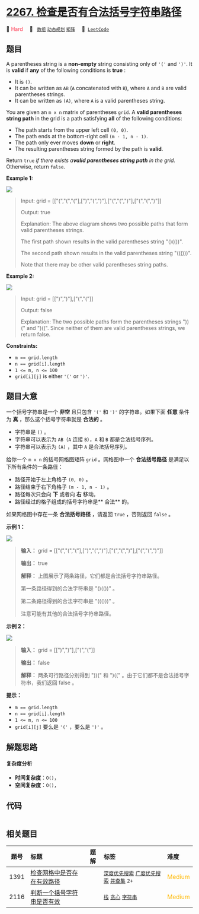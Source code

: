 # [2267. 检查是否有合法括号字符串路径](https://leetcode.com/problems/check-if-there-is-a-valid-parentheses-string-path)

🔴 <font color=#ff334b>Hard</font>&emsp; 🔖&ensp; [`数组`](/tag/array.md) [`动态规划`](/tag/dynamic-programming.md) [`矩阵`](/tag/matrix.md)&emsp; 🔗&ensp;[`LeetCode`](https://leetcode.com/problems/check-if-there-is-a-valid-parentheses-string-path)

## 题目

A parentheses string is a **non-empty** string consisting only of `'('` and
`')'`. It is **valid** if **any** of the following conditions is **true** :

  * It is `()`.
  * It can be written as `AB` (`A` concatenated with `B`), where `A` and `B` are valid parentheses strings.
  * It can be written as `(A)`, where `A` is a valid parentheses string.

You are given an `m x n` matrix of parentheses `grid`. A **valid parentheses
string path** in the grid is a path satisfying **all** of the following
conditions:

  * The path starts from the upper left cell `(0, 0)`.
  * The path ends at the bottom-right cell `(m - 1, n - 1)`.
  * The path only ever moves **down** or **right**.
  * The resulting parentheses string formed by the path is **valid**.

Return `true` _if there exists a**valid parentheses string path** in the
grid._ Otherwise, return `false`.



**Example 1:**

![](https://assets.leetcode.com/uploads/2022/03/15/example1drawio.png)

> Input: grid = [["(","(","("],[")","(",")"],["(","(",")"],["(","(",")"]]
> 
> Output: true
> 
> Explanation: The above diagram shows two possible paths that form valid parentheses strings.
> 
> The first path shown results in the valid parentheses string "()(())".
> 
> The second path shown results in the valid parentheses string "((()))".
> 
> Note that there may be other valid parentheses string paths.

**Example 2:**

![](https://assets.leetcode.com/uploads/2022/03/15/example2drawio.png)

> Input: grid = [[")",")"],["(","("]]
> 
> Output: false
> 
> Explanation: The two possible paths form the parentheses strings "))(" and ")((". Since neither of them are valid parentheses strings, we return false.

**Constraints:**

  * `m == grid.length`
  * `n == grid[i].length`
  * `1 <= m, n <= 100`
  * `grid[i][j]` is either `'('` or `')'`.


## 题目大意

一个括号字符串是一个 **非空**  且只包含 `'('` 和 `')'` 的字符串。如果下面 **任意**  条件为 **真**
，那么这个括号字符串就是 **合法的**  。

  * 字符串是 `()` 。
  * 字符串可以表示为 `AB`（`A` 连接 `B`），`A` 和 `B` 都是合法括号序列。
  * 字符串可以表示为 `(A)` ，其中 `A` 是合法括号序列。

给你一个 `m x n` 的括号网格图矩阵 `grid` 。网格图中一个 **合法括号路径**  是满足以下所有条件的一条路径：

  * 路径开始于左上角格子 `(0, 0)` 。
  * 路径结束于右下角格子 `(m - 1, n - 1)` 。
  * 路径每次只会向 **下**  或者向 **右**  移动。
  * 路径经过的格子组成的括号字符串是**  合法** 的。

如果网格图中存在一条 **合法括号路径**  ，请返回 `true` ，否则返回 `false` 。



**示例 1：**

![](https://assets.leetcode.com/uploads/2022/03/15/example1drawio.png)

> 
> 
> 
> 
> 
> **输入：** grid = [["(","(","("],[")","(",")"],["(","(",")"],["(","(",")"]]
> 
> **输出：** true
> 
> **解释：** 上图展示了两条路径，它们都是合法括号字符串路径。
> 
> 第一条路径得到的合法字符串是 "()(())" 。
> 
> 第二条路径得到的合法字符串是 "((()))" 。
> 
> 注意可能有其他的合法括号字符串路径。
> 
> 

**示例 2：**

![](https://assets.leetcode.com/uploads/2022/03/15/example2drawio.png)

> 
> 
> 
> 
> 
> **输入：** grid = [[")",")"],["(","("]]
> 
> **输出：** false
> 
> **解释：** 两条可行路径分别得到 "))(" 和 ")((" 。由于它们都不是合法括号字符串，我们返回 false 。
> 
> 



**提示：**

  * `m == grid.length`
  * `n == grid[i].length`
  * `1 <= m, n <= 100`
  * `grid[i][j]` 要么是 `'('` ，要么是 `')'` 。


## 解题思路

#### 复杂度分析

- **时间复杂度**：`O()`，
- **空间复杂度**：`O()`，

## 代码

```javascript

```

## 相关题目

<!-- prettier-ignore -->
| 题号 | 标题 | 题解 | 标签 | 难度 |
| :------: | :------ | :------: | :------ | :------ |
| 1391 | [检查网格中是否存在有效路径](https://leetcode.com/problems/check-if-there-is-a-valid-path-in-a-grid) |  |  [`深度优先搜索`](/tag/depth-first-search.md) [`广度优先搜索`](/tag/breadth-first-search.md) [`并查集`](/tag/union-find.md) `2+` | <font color=#ffb800>Medium</font> |
| 2116 | [判断一个括号字符串是否有效](https://leetcode.com/problems/check-if-a-parentheses-string-can-be-valid) |  |  [`栈`](/tag/stack.md) [`贪心`](/tag/greedy.md) [`字符串`](/tag/string.md) | <font color=#ffb800>Medium</font> |